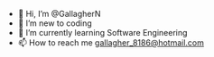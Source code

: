 - 👋 Hi, I’m @GallagherN
- 👀 I’m new to coding
- 🌱 I’m currently learning Software Engineering
- 📫 How to reach me gallagher_8186@hotmail.com

<!---
GallagherN/GallagherN is a ✨ special ✨ repository because its `README.md` (this file) appears on your GitHub profile.
You can click the Preview link to take a look at your changes.
--->
